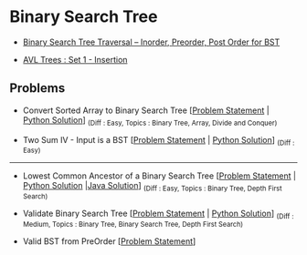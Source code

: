 # Binary Search Tree

- [Binary Search Tree Traversal – Inorder, Preorder, Post Order for BST](https://www.freecodecamp.org/news/binary-search-tree-traversal-inorder-preorder-post-order-for-bst/#:~:text=For%20Inorder%2C%20you%20traverse%20from,subtree%20then%20to%20the%20root.)

- [AVL Trees : Set 1 - Insertion](https://www.geeksforgeeks.org/avl-tree-set-1-insertion/)

## Problems 

- Convert Sorted Array to Binary Search Tree [[Problem Statement](https://leetcode.com/problems/convert-sorted-array-to-binary-search-tree/) | [Python Solution](/CompetitiveProgramming/BinarySearchTrees/convertSortedArrayToBinaryTree.py)] <sub> (Diff : Easy, Topics : Binary Tree, Array, Divide and Conquer)</sub> 

- Two Sum IV - Input is a BST [[Problem Statement](https://leetcode.com/problems/two-sum-iv-input-is-a-bst) | [Python Solution](/CompetitiveProgramming/BinarySearchTrees/twoSum4InputBST.py)] <sub> (Diff : Easy)</sub> 


---

- Lowest Common Ancestor of a Binary Search Tree [[Problem Statement](https://leetcode.com/problems/lowest-common-ancestor-of-a-binary-search-tree/) | [Python Solution](/CompetitiveProgramming/BinarySearchTrees/lowestCommonAncestor/lowestCommonAncestor.py) |[Java Solution](/CompetitiveProgramming/BinarySearchTrees/LCABST.java)] <sub> (Diff : Easy, Topics : Binary Tree, Depth First Search)</sub> 

- Validate Binary Search Tree [[Problem Statement](https://leetcode.com/problems/validate-binary-search-tree/) | [Python Solution](/CompetitiveProgramming/BinarySearchTrees/validateBinarySearchTree.py)] <sub> (Diff : Medium, Topics : Binary Tree, Binary Search Tree, Depth First Search)</sub> 

- Valid BST from PreOrder [[Problem Statement](https://www.interviewbit.com/problems/valid-bst-from-preorder/)]

